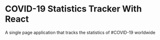 # COVID-19 Statistics Tracker With React

A single page application that tracks the statistics of #COVID-19 worldwide
